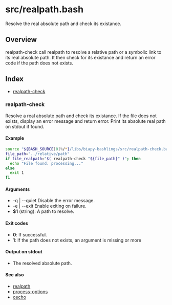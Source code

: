 # src/realpath.bash

Resolve the real absolute path and check its existance.

## Overview

realpath-check call realpath to resolve a relative path or a symbolic
link to its real absolute path. It then check for its existance and
return an error code if the path does not exists.

## Index

* [realpath-check](#realpath-check)

### realpath-check

Resolve a real absolute path and check its existance.
If the file does not exists, display an error message and return error.
Print its absolute real path on stdout if found.

#### Example

```bash
source "${BASH_SOURCE[0]%/*}/libs/biapy-bashlings/src/realpath-check.bash"
file_path="../relative/path"
if file_realpath="$( realpath-check "${file_path}" )"; then
  echo "File found. processing..."
else
  exit 1
fi
```

#### Arguments

* -q | --quiet Disable the error message.
* -e | --exit Enable exiting on failure.
* **$1** (string): A path to resolve.

#### Exit codes

* **0**: If successful.
* **1**: If the path does not exists, an argument is missing or more

#### Output on stdout

* The resolved absolute path.

#### See also

* [realpath](#realpath)
* [process-options](#process-options)
* [cecho](#cecho)

